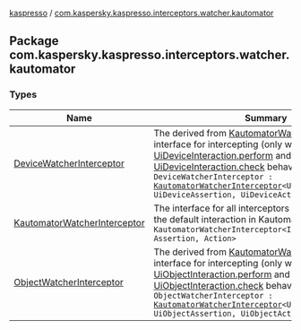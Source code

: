 [kaspresso](../index.md) / [com.kaspersky.kaspresso.interceptors.watcher.kautomator](./index.md)

## Package com.kaspersky.kaspresso.interceptors.watcher.kautomator

### Types

| Name | Summary |
|---|---|
| [DeviceWatcherInterceptor](-device-watcher-interceptor.md) | The derived from [KautomatorWatcherInterceptor](-kautomator-watcher-interceptor/index.md) interface for intercepting (only watching) [UiDeviceInteraction.perform](#) and [UiDeviceInteraction.check](#) behavior.`interface DeviceWatcherInterceptor : `[`KautomatorWatcherInterceptor`](-kautomator-watcher-interceptor/index.md)`<UiDeviceInteraction, UiDeviceAssertion, UiDeviceAction>` |
| [KautomatorWatcherInterceptor](-kautomator-watcher-interceptor/index.md) | The interface for all interceptors that are watching the default interaction in Kautomator.`interface KautomatorWatcherInterceptor<Interaction, Assertion, Action>` |
| [ObjectWatcherInterceptor](-object-watcher-interceptor.md) | The derived from [KautomatorWatcherInterceptor](-kautomator-watcher-interceptor/index.md) interface for intercepting (only watching) [UiObjectInteraction.perform](#) and [UiObjectInteraction.check](#) behavior.`interface ObjectWatcherInterceptor : `[`KautomatorWatcherInterceptor`](-kautomator-watcher-interceptor/index.md)`<UiObjectInteraction, UiObjectAssertion, UiObjectAction>` |
